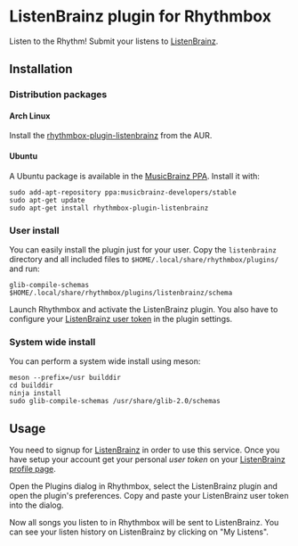 # ListenBrainz plugin for Rhythmbox


Listen to the Rhythm! Submit your listens to [ListenBrainz](https://listenbrainz.org).

## Installation

### Distribution packages

#### Arch Linux

Install the [rhythmbox-plugin-listenbrainz](https://aur.archlinux.org/packages/rhythmbox-plugin-listenbrainz/) from the AUR.

#### Ubuntu

A Ubuntu package is available in the [MusicBrainz PPA](https://launchpad.net/~musicbrainz-developers/+archive/ubuntu/stable).
Install it with:

    sudo add-apt-repository ppa:musicbrainz-developers/stable
    sudo apt-get update
    sudo apt-get install rhythmbox-plugin-listenbrainz

### User install

You can easily install the plugin just for your user. Copy the `listenbrainz`
directory and all included files to `$HOME/.local/share/rhythmbox/plugins/`
and run:

    glib-compile-schemas $HOME/.local/share/rhythmbox/plugins/listenbrainz/schema

Launch Rhythmbox and activate the ListenBrainz plugin. You also have to
configure your [ListenBrainz user token](https://listenbrainz.org/profile/)
in the plugin settings.

### System wide install

You can perform a system wide install using meson:

    meson --prefix=/usr builddir
    cd builddir
    ninja install
    sudo glib-compile-schemas /usr/share/glib-2.0/schemas

## Usage

You need to signup for [ListenBrainz](https://listenbrainz.org) in order to use
this service. Once you have setup your account get your personal *user token*
on your [ListenBrainz profile page](https://listenbrainz.org/profile/).

Open the Plugins dialog in Rhythmbox, select the ListenBrainz plugin and open
the plugin's preferences. Copy and paste your ListenBrainz user token into the
dialog.

Now all songs you listen to in Rhythmbox will be sent to ListenBrainz. You can
see your listen history on ListenBrainz by clicking on "My Listens".
